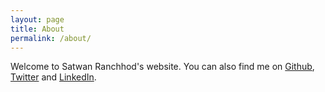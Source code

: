 ```yaml
---
layout: page
title: About
permalink: /about/
---
```


Welcome to Satwan Ranchhod's website. You can also find me on
[Github](https://github.com/satrana42),
[Twitter](https://twitter.com/satrana42)
and [LinkedIn](https://www.linkedin.com/in/satrana42).
